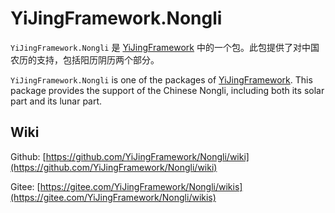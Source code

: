﻿# YiJingFramework.Nongli

`YiJingFramework.Nongli` 是 [YiJingFramework](https://yijingframework.github.io/) 中的一个包。此包提供了对中国农历的支持，包括阳历阴历两个部分。

`YiJingFramework.Nongli` is one of the packages of [YiJingFramework](https://github.com/YiJingFramework/YiJingFramework/wiki). This package provides the support of the Chinese Nongli, including both its solar part and its lunar part.

## Wiki

Github: [https://github.com/YiJingFramework/Nongli/wiki](https://github.com/YiJingFramework/Nongli/wiki)

Gitee: [https://gitee.com/YiJingFramework/Nongli/wikis](https://gitee.com/YiJingFramework/Nongli/wikis)